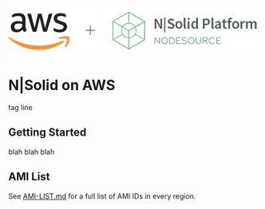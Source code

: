 ![N|Solid](/images/nsolid-aws.png)

# N|Solid on AWS

tag line

## Getting Started

blah blah blah


## AMI List

See [AMI-LIST.md](AMI-LIST.md) for a full list of AMI IDs in every region.
